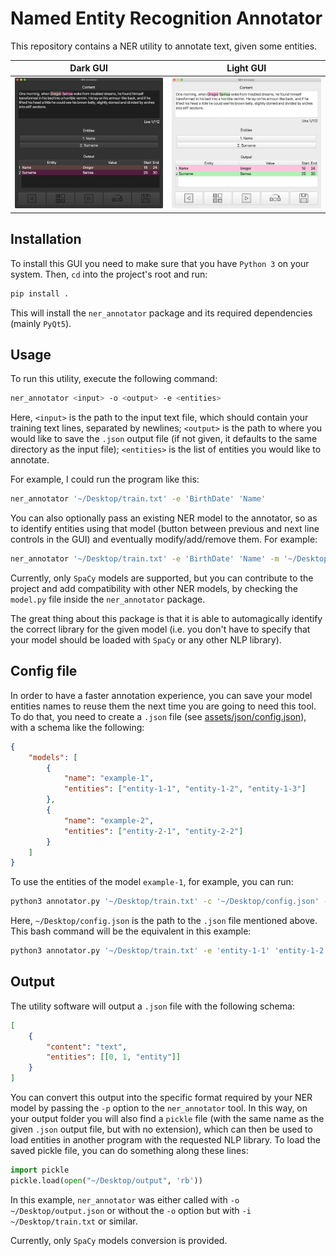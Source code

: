 # Named Entity Recognition Annotator

This repository contains a NER utility to annotate text, given some entities.

|               Dark GUI               |               Light GUI                |
| :----------------------------------: | :------------------------------------: |
| ![dark-gui](assets/img/gui-dark.png) | ![light-gui](assets/img/gui-light.png) |

## Installation

To install this GUI you need to make sure that you have `Python 3` on your system.
Then, `cd` into the project's root and run:

```bash
pip install .
```

This will install the `ner_annotator` package and its required dependencies (mainly `PyQt5`).

## Usage

To run this utility, execute the following command:

```bash
ner_annotator <input> -o <output> -e <entities>
```

Here, `<input>` is the path to the input text file, which should contain your training text lines, separated by newlines; `<output>` is the path to where you would like to save the `.json` output file (if not given, it defaults to the same directory as the input file); `<entities>` is the list of entities you would like to annotate.

For example, I could run the program like this:

```bash
ner_annotator '~/Desktop/train.txt' -e 'BirthDate' 'Name'
```

You can also optionally pass an existing NER model to the annotator, so as to identify entities using that model (button between previous and next line controls in the GUI) and eventually modify/add/remove them. For example:

```bash
ner_annotator '~/Desktop/train.txt' -e 'BirthDate' 'Name' -m '~/Desktop/NER'
```

Currently, only `SpaCy` models are supported, but you can contribute to the project and add compatibility with other NER models, by checking the `model.py` file inside the `ner_annotator` package.

The great thing about this package is that it is able to automagically identify the correct library for the given model (i.e. you don't have to specify that your model should be loaded with `SpaCy` or any other NLP library).

## Config file

In order to have a faster annotation experience, you can save your model entities names to reuse them the next time you are going to need this tool.\
To do that, you need to create a `.json` file (see [assets/json/config.json](`config.json`)), with a schema like the following:

```json
{
	"models": [
		{
			"name": "example-1",
			"entities": ["entity-1-1", "entity-1-2", "entity-1-3"]
		},
		{
			"name": "example-2",
			"entities": ["entity-2-1", "entity-2-2"]
		}
	]
}
```

To use the entities of the model `example-1`, for example, you can run:

```bash
python3 annotator.py '~/Desktop/train.txt' -c '~/Desktop/config.json' -n 'example-1'
```

Here, `~/Desktop/config.json` is the path to the `.json` file mentioned above.\
This bash command will be the equivalent in this example:

```bash
python3 annotator.py '~/Desktop/train.txt' -e 'entity-1-1' 'entity-1-2' 'entity-1-3'
```

## Output

The utility software will output a `.json` file with the following schema:

```json
[
	{
		"content": "text",
		"entities": [[0, 1, "entity"]]
	}
]
```

You can convert this output into the specific format required by your NER model by passing the `-p` option to the `ner_annotator` tool. In this way, on your output folder you will also find a `pickle` file (with the same name as the given `.json` output file, but with no extension), which can then be used to load entities in another program with the requested NLP library. To load the saved pickle file, you can do something along these lines:

```python
import pickle
pickle.load(open("~/Desktop/output", 'rb'))
```

In this example, `ner_annotator` was either called with `-o ~/Desktop/output.json` or without the `-o` option but with `-i ~/Desktop/train.txt` or similar.

Currently, only `SpaCy` models conversion is provided.
